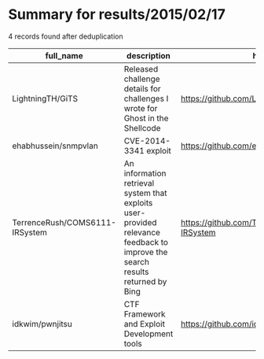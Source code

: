 
# Summary for results/2015/02/17
    
4 records found after deduplication

| full_name | description | html_url | matched_list | matched_count | pushed_at | size | stargazers_count | language | forks_count |
|--------------------------------|-------------------------------------------------------------------------------------------------------------------------------|---------------------------------------------------|----------------|-----------------|---------------------------|--------|--------------------|------------|---------------|
| LightningTH/GiTS | Released challenge details for challenges I wrote for Ghost in the Shellcode | https://github.com/LightningTH/GiTS | ['shellcode'] | 1 | 2015-02-17 02:26:43+00:00 | 248 | 8 | Python | 3 |
| ehabhussein/snmpvlan | CVE-2014-3341 exploit | https://github.com/ehabhussein/snmpvlan | ['exploit'] | 1 | 2015-02-17 03:39:25+00:00 | 176 | 5 | Python | 4 |
| TerrenceRush/COMS6111-IRSystem | An information retrieval system that exploits user-provided relevance feedback to improve the search results returned by Bing | https://github.com/TerrenceRush/COMS6111-IRSystem | ['exploit'] | 1 | 2015-02-17 01:12:00+00:00 | 1968 | 5 | HTML | 1 |
| idkwim/pwnjitsu | CTF Framework and Exploit Development tools | https://github.com/idkwim/pwnjitsu | ['exploit'] | 1 | 2015-02-17 05:34:35+00:00 | 0 | 0 | | 0 |

